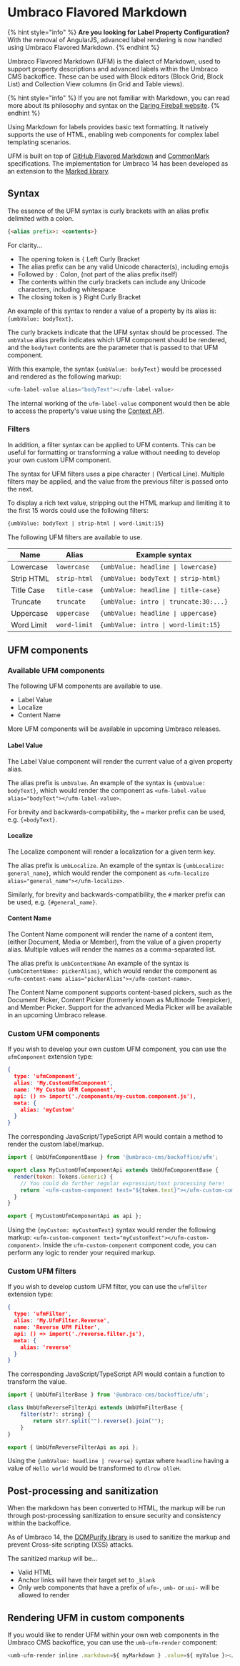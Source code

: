 # Umbraco Flavored Markdown

{% hint style="info" %}
**Are you looking for Label Property Configuration?**
With the removal of AngularJS, advanced label rendering is now handled using Umbraco Flavored Markdown.
{% endhint %}

Umbraco Flavored Markdown (UFM) is the dialect of Markdown, used to support property descriptions and advanced labels within the Umbraco CMS backoffice. These can be used with Block editors (Block Grid, Block List) and Collection View columns (in Grid and Table views).

{% hint style="info" %}
If you are not familiar with Markdown, you can read more about its philosophy and syntax on the [Daring Fireball website](https://daringfireball.net/projects/markdown/syntax).
{% endhint %}

Using Markdown for labels provides basic text formatting. It natively supports the use of HTML, enabling web components for complex label templating scenarios.

UFM is built on top of [GitHub Flavored Markdown](https://github.github.com/gfm/) and [CommonMark](https://spec.commonmark.org/) specifications. The implementation for Umbraco 14 has been developed as an extension to the [Marked library](https://marked.js.org/).

## Syntax

The essence of the UFM syntax is curly brackets with an alias prefix delimited with a colon.

```markdown
{<alias prefix>: <contents>}
```

For clarity...

- The opening token is `{` Left Curly Bracket
- The alias prefix can be any valid Unicode character(s), including emojis
- Followed by `:` Colon, (not part of the alias prefix itself)
- The contents within the curly brackets can include any Unicode characters, including whitespace
- The closing token is `}` Right Curly Bracket

An example of this syntax to render a value of a property by its alias is: `{umbValue: bodyText}`.

The curly brackets indicate that the UFM syntax should be processed. The `umbValue` alias prefix indicates which UFM component should be rendered, and the `bodyText` contents are the parameter that is passed to that UFM component.

With this example, the syntax `{umbValue: bodyText}` would be processed and rendered as the following markup:

```js
<ufm-label-value alias="bodyText"></ufm-label-value>
```

The internal working of the `ufm-label-value` component would then be able to access the property's value using the [Context API](../customizing/foundation/working-with-data/context-api.md).


### Filters

In addition, a filter syntax can be applied to UFM contents. This can be useful for formatting or transforming a value without needing to develop your own custom UFM component.

The syntax for UFM filters uses a pipe character `|` (Vertical Line). Multiple filters may be applied, and the value from the previous filter is passed onto the next.

To display a rich text value, stripping out the HTML markup and limiting it to the first 15 words could use the following filters:

```markdown
{umbValue: bodyText | strip-html | word-limit:15}
```

The following UFM filters are available to use.

| Name       | Alias        | Example syntax                         |
| ---------- | ------------ | -------------------------------------- |
| Lowercase  | `lowercase`  | `{umbValue: headline \| lowercase}`     |
| Strip HTML | `strip-html` | `{umbValue: bodyText \| strip-html}`    |
| Title Case | `title-case` | `{umbValue: headline \| title-case}`    |
| Truncate   | `truncate`   | `{umbValue: intro \| truncate:30:...}`  |
| Uppercase  | `uppercase`  | `{umbValue: headline \| uppercase}`     |
| Word Limit | `word-limit` | `{umbValue: intro \| word-limit:15}`    |


## UFM components

### Available UFM components

The following UFM components are available to use.

- Label Value
- Localize
- Content Name

More UFM components will be available in upcoming Umbraco releases.


#### Label Value

The Label Value component will render the current value of a given property alias.

The alias prefix is `umbValue`. An example of the syntax is `{umbValue: bodyText}`, which would render the component as `<ufm-label-value alias="bodyText"></ufm-label-value>`.

For brevity and backwards-compatibility, the `=` marker prefix can be used, e.g. `{=bodyText}`.


#### Localize

The Localize component will render a localization for a given term key.

The alias prefix is `umbLocalize`. An example of the syntax is `{umbLocalize: general_name}`, which would render the component as `<ufm-localize alias="general_name"></ufm-localize>`.

Similarly, for brevity and backwards-compatibility, the `#` marker prefix can be used, e.g. `{#general_name}`.


#### Content Name

The Content Name component will render the name of a content item, (either Document, Media or Member), from the value of a given property alias. Multiple values will render the names as a comma-separated list.

The alias prefix is `umbContentName`  An example of the syntax is `{umbContentName: pickerAlias}`, which would render the component as `<ufm-content-name alias="pickerAlias"></ufm-content-name>`.

The Content Name component supports content-based pickers, such as the Document Picker, Content Picker (formerly known as Multinode Treepicker), and Member Picker. Support for the advanced Media Picker will be available in an upcoming Umbraco release.


### Custom UFM components

If you wish to develop your own custom UFM component, you can use the `ufmComponent` extension type:

```json
{
  type: 'ufmComponent',
  alias: 'My.CustomUfmComponent',
  name: 'My Custom UFM Component',
  api: () => import('./components/my-custom.component.js'),
  meta: {
    alias: 'myCustom'
  }
}
```

The corresponding JavaScript/TypeScript API would contain a method to render the custom label/markup.

```js
import { UmbUfmComponentBase } from '@umbraco-cms/backoffice/ufm';

export class MyCustomUfmComponentApi extends UmbUfmComponentBase {
  render(token: Tokens.Generic) {
    // You could do further regular expression/text processing here!
    return `<ufm-custom-component text="${token.text}"></ufm-custom-component>`;
  }
}

export { MyCustomUfmComponentApi as api };
```

Using the `{myCustom: myCustomText}` syntax would render the following markup: `<ufm-custom-component text="myCustomText"></ufm-custom-component>`. Inside the `ufm-custom-component` component code, you can perform any logic to render your required markup.


### Custom UFM filters

If you wish to develop custom UFM filter, you can use the `ufmFilter` extension type:

```json
{
  type: 'ufmFilter',
  alias: 'My.UfmFilter.Reverse',
  name: 'Reverse UFM Filter',
  api: () => import('./reverse.filter.js'),
  meta: {
    alias: 'reverse'
  }
}
```

The corresponding JavaScript/TypeScript API would contain a function to transform the value.

```js
import { UmbUfmFilterBase } from '@umbraco-cms/backoffice/ufm';

class UmbUfmReverseFilterApi extends UmbUfmFilterBase {
	filter(str?: string) {
		return str?.split("").reverse().join("");
	}
}

export { UmbUfmReverseFilterApi as api };
```

Using the `{umbValue: headline | reverse}` syntax where `headline` having a value of `Hello world` would be transformed to `dlrow olleH`.


## Post-processing and sanitization

When the markdown has been converted to HTML, the markup will be run through post-processing sanitization to ensure security and consistency within the backoffice.

As of Umbraco 14, the [DOMPurify library](https://github.com/cure53/DOMPurify) is used to sanitize the markup and prevent Cross-site scripting (XSS) attacks.

The sanitized markup will be...

- Valid HTML
- Anchor links will have their target set to `_blank`
- Only web components that have a prefix of `ufm-`, `umb-` or `uui-` will be allowed to render


## Rendering UFM in custom components

If you would like to render UFM within your own web components in the Umbraco CMS backoffice, you can use the `umb-ufm-render` component:

```js
<umb-ufm-render inline .markdown=${ myMarkdown } .value=${ myValue }></umb-ufm-render>
```
